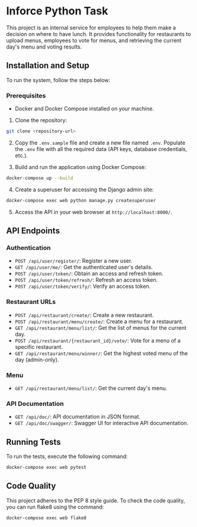 # Inforce Python Task

This project is an internal service for employees to help them make a decision on where to have lunch. It provides functionality for restaurants to upload menus, employees to vote for menus, and retrieving the current day's menu and voting results.

## Installation and Setup

To run the system, follow the steps below:

### Prerequisites

- Docker and Docker Compose installed on your machine.

1. Clone the repository:

```bash
git clone <repository-url>
```

2. Copy the `.env.sample` file and create a new file named `.env`. Populate the `.env` file with all the required data (API keys, database credentials, etc.).

3. Build and run the application using Docker Compose:

```bash
docker-compose up --build
```

4. Create a superuser for accessing the Django admin site:

```bash
docker-compose exec web python manage.py createsuperuser
```

5. Access the API in your web browser at `http://localhost:8000/`.

## API Endpoints

### Authentication

- `POST /api/user/register/`: Register a new user.
- `GET /api/user/me/`: Get the authenticated user's details.
- `POST /api/user/token/`: Obtain an access and refresh token.
- `POST /api/user/token/refresh/`: Refresh an access token.
- `POST /api/user/token/verify/`: Verify an access token.

### Restaurant URLs

- `POST /api/restaurant/create/`: Create a new restaurant.
- `POST /api/restaurant/menu/create/`: Create a menu for a restaurant.
- `GET /api/restaurant/menu/list/`: Get the list of menus for the current day.
- `POST /api/restaurant/{restaurant_id}/vote/`: Vote for a menu of a specific restaurant.
- `GET /api/restaurant/menu/winner/`: Get the highest voted menu of the day (admin-only).

### Menu

- `GET /api/restaurant/menu/list/`: Get the current day's menu.


### API Documentation

- `GET /api/doc/`: API documentation in JSON format.
- `GET /api/doc/swagger/`: Swagger UI for interactive API documentation.

## Running Tests

To run the tests, execute the following command:

```bash
docker-compose exec web pytest
```

## Code Quality

This project adheres to the PEP 8 style guide. To check the code quality, you can run flake8 using the command:

```bash
docker-compose exec web flake8
```
